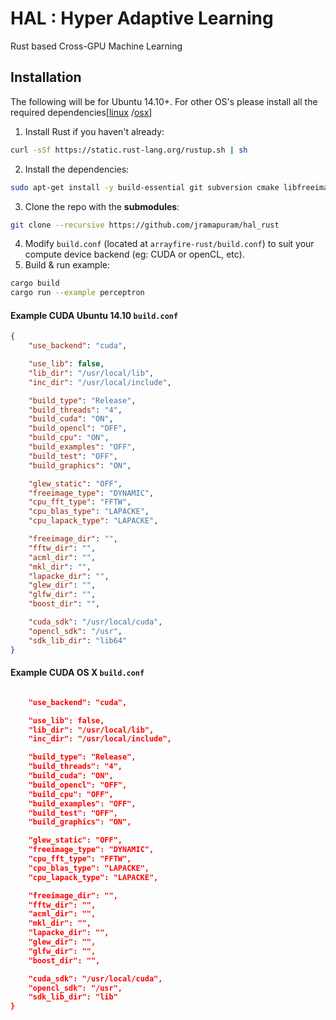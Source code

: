# HAL : Hyper Adaptive Learning
Rust based Cross-GPU Machine Learning

## Installation
The following will be for Ubuntu 14.10+.
For other OS's please install all the required dependencies[[linux](https://github.com/arrayfire/arrayfire/wiki/Build-Instructions-for-Linux) /[osx](https://github.com/arrayfire/arrayfire/wiki/Build-Instructions-for-OSX)]

  1. Install Rust if you haven't already:
   
  ```bash
  curl -sSf https://static.rust-lang.org/rustup.sh | sh
  ```
  2. Install the dependencies:
  
  ```bash
  sudo apt-get install -y build-essential git subversion cmake libfreeimage-dev libatlas3gf-base libatlas-dev libfftw3-dev liblapacke-dev libboost1.55-all-dev libglew-dev libglewmx-dev libglfw3-dev
  ```
  3. Clone the repo with the **submodules**:

  ```bash
  git clone --recursive https://github.com/jramapuram/hal_rust
  ```
  4. Modify `build.conf` (located at `arrayfire-rust/build.conf`) to suit your compute device backend (eg: CUDA or openCL, etc).
  5. Build & run example:
  
  ```bash
  cargo build
  cargo run --example perceptron
  ```
#### Example CUDA Ubuntu 14.10 `build.conf`
```json
{
    "use_backend": "cuda",

    "use_lib": false,
    "lib_dir": "/usr/local/lib",
    "inc_dir": "/usr/local/include",

    "build_type": "Release",
    "build_threads": "4",
    "build_cuda": "ON",
    "build_opencl": "OFF",
    "build_cpu": "ON",
    "build_examples": "OFF",
    "build_test": "OFF",
    "build_graphics": "ON",

    "glew_static": "OFF",
    "freeimage_type": "DYNAMIC",
    "cpu_fft_type": "FFTW",
    "cpu_blas_type": "LAPACKE",
    "cpu_lapack_type": "LAPACKE",

    "freeimage_dir": "",
    "fftw_dir": "",
    "acml_dir": "",
    "mkl_dir": "",
    "lapacke_dir": "",
    "glew_dir": "",
    "glfw_dir": "",
    "boost_dir": "",

    "cuda_sdk": "/usr/local/cuda",
    "opencl_sdk": "/usr",
    "sdk_lib_dir": "lib64"
}
```
#### Example CUDA OS X  `build.conf`
```json

    "use_backend": "cuda",

    "use_lib": false,
    "lib_dir": "/usr/local/lib",
    "inc_dir": "/usr/local/include",

    "build_type": "Release",
    "build_threads": "4",
    "build_cuda": "ON",
    "build_opencl": "OFF",
    "build_cpu": "OFF",
    "build_examples": "OFF",
    "build_test": "OFF",
    "build_graphics": "ON",

    "glew_static": "OFF",
    "freeimage_type": "DYNAMIC",
    "cpu_fft_type": "FFTW",
    "cpu_blas_type": "LAPACKE",
    "cpu_lapack_type": "LAPACKE",

    "freeimage_dir": "",
    "fftw_dir": "",
    "acml_dir": "",
    "mkl_dir": "",
    "lapacke_dir": "",
    "glew_dir": "",
    "glfw_dir": "",
    "boost_dir": "",

    "cuda_sdk": "/usr/local/cuda",
    "opencl_sdk": "/usr",
    "sdk_lib_dir": "lib"
}
